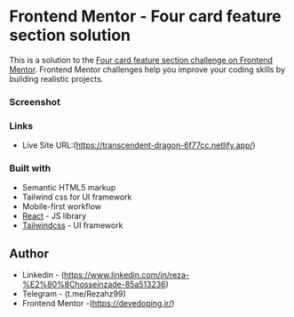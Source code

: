 # Frontend Mentor - Four card feature section solution

This is a solution to the [Four card feature section challenge on Frontend Mentor](https://www.frontendmentor.io/challenges/four-card-feature-section-weK1eFYK). Frontend Mentor challenges help you improve your coding skills by building realistic projects. 


### Screenshot

[](./src/assets/View.jpg)


### Links
- Live Site URL:(https://transcendent-dragon-6f77cc.netlify.app/)

### Built with

- Semantic HTML5 markup
- Tailwind css for UI framework
- Mobile-first workflow
- [React](https://react.dev) - JS library
- [Tailwindcss](https://tailwindcss.com) - UI framework

## Author

- Linkedin - (https://www.linkedin.com/in/reza-%E2%80%8Chosseinzade-85a513236)
- Telegram - (t.me/Rezahz99)
- Frontend Mentor -(https://devedoping.ir/)


